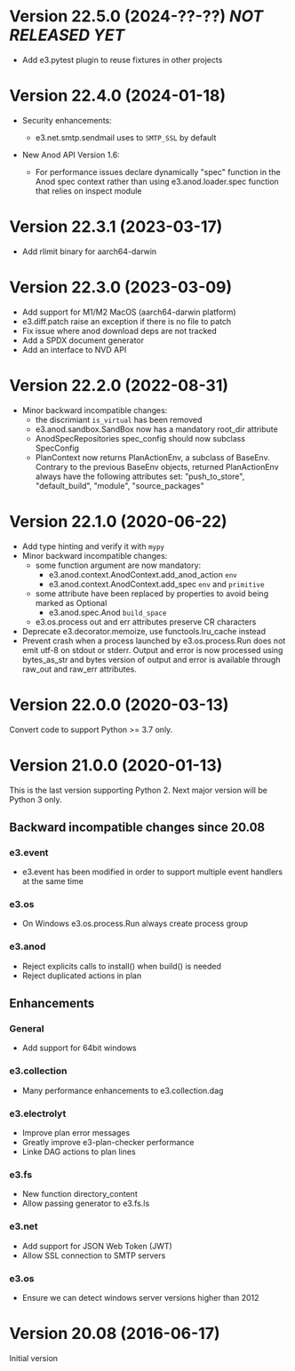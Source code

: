 
# Version 22.5.0 (2024-??-??) *NOT RELEASED YET*

* Add e3.pytest plugin to reuse fixtures in other projects

# Version 22.4.0 (2024-01-18)

* Security enhancements:
  * e3.net.smtp.sendmail uses to ``SMTP_SSL`` by default

* New Anod API Version 1.6:
  * For performance issues declare dynamically "spec" function in the
    Anod spec context rather than using e3.anod.loader.spec function
    that relies on inspect module

# Version 22.3.1 (2023-03-17)

* Add rlimit binary for aarch64-darwin

# Version 22.3.0 (2023-03-09)

* Add support for M1/M2 MacOS (aarch64-darwin platform)
* e3.diff.patch raise an exception if there is no file to patch
* Fix issue where anod download deps are not tracked
* Add a SPDX document generator
* Add an interface to NVD API

# Version 22.2.0 (2022-08-31)

* Minor backward incompatible changes:
  * the discrimiant ``is_virtual`` has been removed
  * e3.anod.sandbox.SandBox now has a mandatory root_dir attribute
  * AnodSpecRepositories spec_config should now subclass SpecConfig
  * PlanContext now returns PlanActionEnv, a subclass of BaseEnv. Contrary
    to the previous BaseEnv objects, returned PlanActionEnv always have
    the following attributes set: "push_to_store", "default_build",
    "module", "source_packages"

# Version 22.1.0 (2020-06-22)

* Add type hinting and verify it with ``mypy``
* Minor backward incompatible changes:
  * some function argument are now mandatory:
    * e3.anod.context.AnodContext.add_anod_action ``env``
    * e3.anod.context.AnodContext.add_spec ``env`` and ``primitive``
  * some attribute have been replaced by properties to avoid being marked as Optional
    * e3.anod.spec.Anod ``build_space``
  * e3.os.process out and err attributes preserve CR characters
* Deprecate e3.decorator.memoize, use functools.lru_cache instead
* Prevent crash when a process launched by e3.os.process.Run does not emit utf-8
  on stdout or stderr. Output and error is now processed using bytes_as_str and
  bytes version of output and error is available through raw_out and raw_err
  attributes.

# Version 22.0.0 (2020-03-13)

Convert code to support Python >= 3.7 only.

# Version 21.0.0 (2020-01-13)

This is the last version supporting Python 2. Next major version will be Python 3 only.

## Backward incompatible changes since 20.08

### e3.event

* e3.event has been modified in order to support multiple event
  handlers at the same time

### e3.os

* On Windows e3.os.process.Run always create process group

### e3.anod

* Reject explicits calls to install() when build() is needed
* Reject duplicated actions in plan


## Enhancements

### General

* Add support for 64bit windows

### e3.collection

* Many performance enhancements to e3.collection.dag

### e3.electrolyt

* Improve plan error messages
* Greatly improve e3-plan-checker performance
* Linke DAG actions to plan lines

### e3.fs

* New function directory_content
* Allow passing generator to e3.fs.ls

### e3.net

* Add support for JSON Web Token (JWT)
* Allow SSL connection to SMTP servers

### e3.os

* Ensure we can detect windows server versions higher than 2012

# Version 20.08 (2016-06-17)

Initial version

